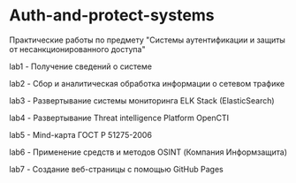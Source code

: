 # Auth-and-protect-systems
Практические работы по предмету "Системы аутентификации и защиты от несанкционированного доступа"

lab1 - Получение сведений о системе

lab2 - Сбор и аналитическая обработка информации о сетевом трафике

lab3 - Развертывание системы мониторинга ELK Stack (ElasticSearch)

lab4 - Развертывание Threat intelligence Platform OpenCTI

lab5 - Mind-карта ГОСТ Р 51275-2006

lab6 - Применение средств и методов OSINT (Компания Информзащита)

lab7 - Создание веб-страницы с помощью GitHub Pages
